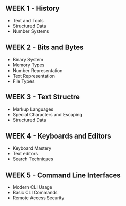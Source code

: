 ## WEEK 1 - History
- Text and Tools
- Structured Data
- Number Systems

## WEEK 2 - Bits and Bytes
- Binary System
- Memory Types
- Number Representation
- Text Representation
- File Types

## WEEK 3 - Text Structre
- Markup Languages
- Special Characters and Escaping
- Structured Data


## WEEK 4 - Keyboards and Editors
- Keyboard Mastery
- Text editors
- Search Techniques

## WEEK 5 - Command Line Interfaces
- Modern CLI Usage
- Basic CLI Commands
- Remote Access Security

